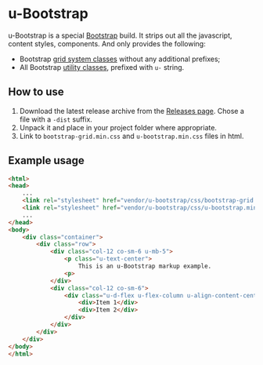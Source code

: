 # u-Bootstrap

u-Bootstrap is a special [Bootstrap](https://github.com/twbs/bootstrap) build. It strips out all the javascript, content styles, components. And only provides the following:

- Bootstrap [grid system classes](https://getbootstrap.com/docs/5.2/layout/grid/) without any additional prefixes;
- All Bootstrap [utility classes](https://getbootstrap.com/docs/5.2/utilities/api/), prefixed with `u-` string.


## How to use

1. Download the latest release archive from the [Releases page](https://github.com/site69/u-bootstrap/releases). Chose a file with a `-dist` suffix. 
2. Unpack it and place in your project folder where appropriate.
2. Link to `bootstrap-grid.min.css` and `u-bootstrap.min.css` files in html.


## Example usage

```html
<html>
<head>
    ...
    <link rel="stylesheet" href="vendor/u-bootstrap/css/bootstrap-grid.min.css">
    <link rel="stylesheet" href="vendor/u-bootstrap/css/u-bootstrap.min.css">
    ...
</head>
<body>
    <div class="container">
        <div class="row">
            <div class="col-12 co-sm-6 u-mb-5">
                <p class="u-text-center">
                    This is an u-Bootstrap markup example.
                <p>
            </div>
            <div class="col-12 co-sm-6">
                <div class="u-d-flex u-flex-column u-align-content-center">
                    <div>Item 1</div>
                    <div>Item 2</div>
                </div>
            </div>
        </div>
    </div>
</body>
</html>
```

